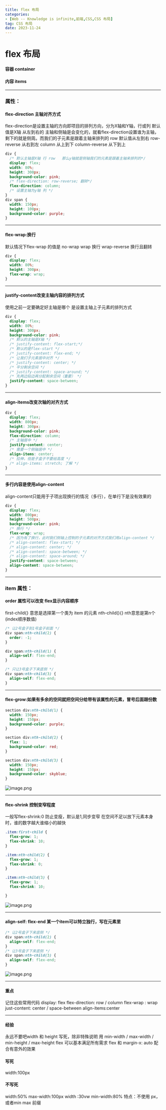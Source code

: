 ```yaml
---
title: flex 布局
categories: 
- [Web -- Knowledge is infinite,前端,CSS,CSS 布局]
tag: CSS 布局
date: 2023-11-24
---
```

# flex 布局
#### 容器 container
#### 内容 items

---

### 属性：
#### flex-direction 主轴对齐方式
flex-direction是设置主轴的方向即项目的排列方向，分为X轴和Y轴，行或列
默认值是X轴 从左到右的
主轴和侧轴是会变化的，就看flex-direction设置谁为主轴，剩下的就是侧周。而我们的子元素是跟着主轴来排列的
row 默认值从左到右
row-reverse 从右到左
column 从上到下
column-reverse 从下到上

```css
div {
  /* 默认主轴是X轴 行 row   那么y轴就是侧轴我们的元素是跟着主轴来排列的*/
  display: flex;
  width: 80%;
  height: 300px;
  background-color: pink;
  /* flex-direction: row-reverse; 翻转*/
  flex-direction: column;
  /* 设置主轴为y轴 列 */
}
div span {
  width: 150px;
  height: 100px;
  background-color: purple;
}
```

---

#### flex-wrap:换行
默认情况下flex-wrap 的值是 no-wrap
wrap 换行
wrap-reverse 换行且翻转
```css
div {
  display: flex;
  width: 80%;
  height: 300px;
  flex-wrap: wrap;
}
```

---

#### justify-content改变主轴内容的排列方式
使用之前一定要确定好主轴是哪个
是设置主轴上子元素的排列方式
```css
div {
  display: flex;
  width: 80%;
  height: 300px;
  background-color: pink;
  /* 默认的主轴是X轴 */
  /* justify-content: flex-start;*/
  /* 默认的是flex-start */
  /* justify-content: flex-end; */
  /* 让我们子元素居中对齐 */
  /* justify-content: center; */
  /* 平分剩余空间 */
  /* justify-content: space-around; */
  /* 先两边贴边再分配剩余空间（重要） */
  justify-content: space-between;
}
```

---

#### align-items改变次轴的对齐方式
```css
div {
  display: flex;
  width: 800px;
  height: 300px;
  background-color: pink;
  flex-direction: column;
  /* 主轴居中 */
  justify-content: center;
  /* 需要一个侧轴居中 */
  align-items: center;
  /* 拉伸，但是子盒子不要给高度 */
  /* align-items: stretch; 了解 */
}
```

---

#### 多行内容是使用align-content
align-content只能用于子项出现换行的情况（多行），在单行下是没有效果的
```css
div {
  display: flex;
  width: 800px;
  height: 500px;
  background-color: pink;
  /* 换行 */
  flex-wrap: wrap;
  /* 因为有了换行，此时我们侧轴上控制的子元素的对齐方式我们用align-content */
  /* align-content: flex-start; */
  /* align-content: center; */
  /* align-content: space-between; */
  /* align-content: space-around; */
  justify-content: space-between;
  align-content: space-between;
}
```

---

### item 属性：
#### order 属性可以改变 flex显示内容顺序
first-child{} 意思是选择第一个类为 item 的元素
nth-child(){} nth意思是第n个 (index顺序数值)
```css
/* 让2号盒子到1号盒子前面 */
div span:nth-child(2) {
  order: -1;
}

div span:nth-child(1) {
  align-self: flex-end;
}

/* 只让3号盒子下来底侧 */
div span:nth-child(3) {
  align-self: flex-end;
}
```

---

#### flex-grow:如果有多余的空间就把空间分给带有该属性的元素，冒号后面跟份数
```css
section div:nth-child(1) {
  width: 150px;
  height: 150px;
  background-color: purple;
}

section div:nth-child(2) {
  flex: 1;
  background-color: red;
}

section div:nth-child(3) {
  width: 150px;
  height: 150px;
  background-color: skyblue;
}
```
![image.png](https://cdn.nlark.com/yuque/0/2021/png/23100954/1636103733341-4f33acf8-10ef-4bd2-93b3-8397100a67de.png#clientId=u4e882820-c270-4&from=paste&height=105&id=ua0515498&originHeight=210&originWidth=773&originalType=binary&ratio=1&size=3681&status=done&style=none&taskId=u39696b19-4224-4b0b-b61a-5b4a02003be&width=386.5)

---

#### flex-shrink 控制变窄程度
一般写flex-shrink:0 防止变瘦，默认是1,同步变窄
在空间不足以放下元素本身时，谁的数字越大谁缩小的越快
```css
.item:first-child {
  flex-grow: 1;
  flex-shrink: 10;
}

.item:nth-child(2) {
  flex-grow: 1;
  flex-shrink: 0;
}

.item:nth-child(3) {
  flex-grow: 1;
  flex-shrink: 10;

}
```
![image.png](https://cdn.nlark.com/yuque/0/2021/png/23100954/1636103826817-64e30ddb-861e-4c09-965d-82ddc531cdfd.png#clientId=u4e882820-c270-4&from=paste&height=106&id=uca12c19a&originHeight=212&originWidth=764&originalType=binary&ratio=1&size=4334&status=done&style=none&taskId=u6948be11-3719-4b4a-bdfb-a763eddf8dc&width=382)

---

#### align-self: flex-end 某一个item可以特立独行，写在元素里
```css
/* 让2号盒子下来底侧 */
div span:nth-child(2) {
  align-self: flex-end;
} 
/* 让3号盒子下来底侧 */
div span:nth-child(3) {
  align-self: flex-end;
}
```
![image.png](https://cdn.nlark.com/yuque/0/2021/png/23100954/1636103593687-f6a4de77-2264-466c-821c-551315418d81.png#clientId=u4e882820-c270-4&from=paste&height=202&id=uea33ef78&originHeight=404&originWidth=671&originalType=binary&ratio=1&size=6691&status=done&style=none&taskId=u8169a5f0-4b40-4e31-904d-72b8c7e952e&width=335.5)

---

#### 重点
记住这些常用代码
display: flex
flex-direction: row / column
flex-wrap : wrap
just-content: center / space-between
align-items:center

---

#### 经验
永远不要吧width 和 height 写死，除非特殊说明
用 min-width / max-width / min-height / max-height
flex 可以基本满足所有需求
flex 和 margin-x: auto 配合有意外的效果
#### 写死
width:100px
#### 不写死
width:50%
max-width:100px
width :30vw
min-width:80%
特点：不使用 px，或者min max 前缀

